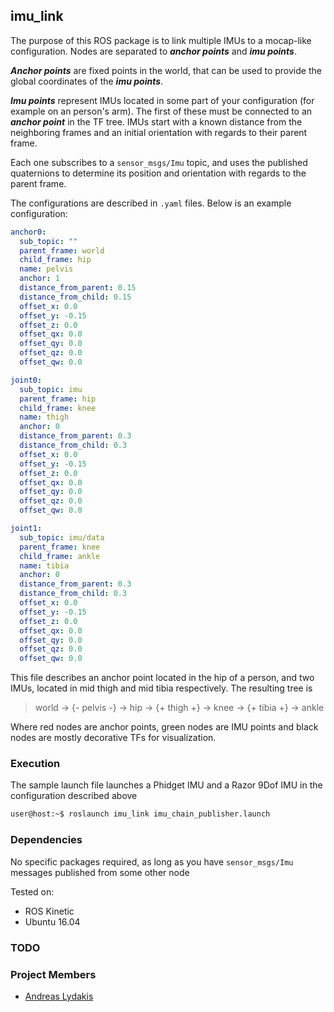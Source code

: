 ## imu_link

The purpose of this ROS package is to link multiple IMUs to a mocap-like configuration.
Nodes are separated to ***anchor points*** and ***imu points***. 

***Anchor points*** are 
fixed points in the world, that can be used to provide the global coordinates of the ***imu points***.

***Imu points*** represent IMUs located in some part of your configuration (for example on an person's arm).
The first of these must be connected to an ***anchor point*** in the TF tree. IMUs start
with a known distance from the neighboring frames and an initial orientation with 
regards to their parent frame.

Each one subscribes to a ```sensor_msgs/Imu``` topic, and uses the published quaternions
to determine its position and orientation with regards to the parent frame.

The configurations are described in ```.yaml``` files. Below is an example configuration:

```yaml
anchor0:
  sub_topic: ""
  parent_frame: world
  child_frame: hip
  name: pelvis
  anchor: 1
  distance_from_parent: 0.15
  distance_from_child: 0.15
  offset_x: 0.0
  offset_y: -0.15
  offset_z: 0.0
  offset_qx: 0.0
  offset_qy: 0.0
  offset_qz: 0.0
  offset_qw: 0.0

joint0:
  sub_topic: imu
  parent_frame: hip
  child_frame: knee
  name: thigh
  anchor: 0
  distance_from_parent: 0.3
  distance_from_child: 0.3
  offset_x: 0.0
  offset_y: -0.15
  offset_z: 0.0
  offset_qx: 0.0
  offset_qy: 0.0
  offset_qz: 0.0
  offset_qw: 0.0

joint1:
  sub_topic: imu/data
  parent_frame: knee
  child_frame: ankle
  name: tibia
  anchor: 0
  distance_from_parent: 0.3
  distance_from_child: 0.3
  offset_x: 0.0
  offset_y: -0.15
  offset_z: 0.0
  offset_qx: 0.0
  offset_qy: 0.0
  offset_qz: 0.0
  offset_qw: 0.0
```

This file describes an anchor point located in the hip of a person, and two IMUs, located in mid thigh and mid tibia 
respectively. The resulting tree is

> world -> {- pelvis -} -> hip -> {+ thigh +} -> knee -> {+ tibia +} -> ankle

Where red nodes are anchor points, green nodes are IMU points and black nodes are mostly decorative TFs for visualization.

### Execution
The sample launch file launches a Phidget IMU and a Razor 9Dof IMU in the configuration described above
```bash
user@host:~$ roslaunch imu_link imu_chain_publisher.launch
```
### Dependencies
No specific packages required, as long as you have ```sensor_msgs/Imu``` messages published from some other node

Tested on:
- ROS Kinetic
- Ubuntu 16.04

### TODO

### Project Members

- [Andreas Lydakis](andlydakis@gmail.com)
